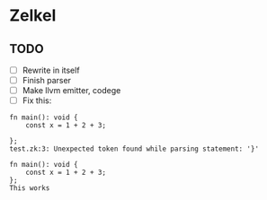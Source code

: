 # Zelkel

## TODO
- [ ] Rewrite in itself
- [ ] Finish parser
- [ ] Make llvm emitter, codege
- [ ] Fix this:
```zk
fn main(): void {
    const x = 1 + 2 + 3;

};
test.zk:3: Unexpected token found while parsing statement: '}'
```
```
fn main(): void {
    const x = 1 + 2 + 3;
};
This works
```